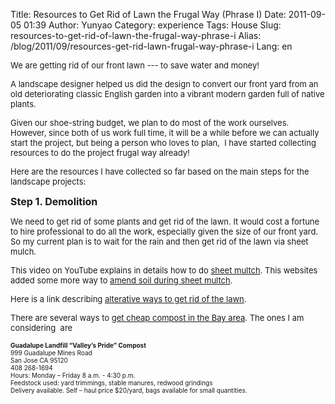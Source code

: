 Title: Resources to Get Rid of Lawn the Frugal Way (Phrase I)
Date: 2011-09-05 01:39
Author: Yunyao
Category: experience
Tags: House
Slug: resources-to-get-rid-of-lawn-the-frugal-way-phrase-i
Alias: /blog/2011/09/resources-get-rid-lawn-frugal-way-phrase-i
Lang: en

<span style="font-size: small;"></span><span style="font-size: small;">We are getting rid of our front lawn --- to save water and money!</span>

<span style="font-size: small;">A landscape designer helped us did the design to convert our front yard from an old deteriorating classic English garden into a vibrant modern garden full of native plants.</span>

<span style="font-size: small;">Given our shoe-string budget, we plan to do most of the work ourselves. However, since both of us work full time, it will be a while before we can actually start the project, but being a person who loves to plan,  I have started collecting resources to do the project frugal way already!</span>

<span style="font-size: small;">Here are the resources I have collected so far based on the main steps for the landscape projects:</span>

<span style="font-size: medium;">**Step 1. Demolition**</span>

<span style="font-size: small;">We need to get rid of some plants and get rid of the lawn. It would cost a fortune to hire professional to do all the work, especially given the size of our front yard. So my current plan is to wait for the rain and then get rid of the lawn via sheet mulch.</span>

<span style="font-size: small;">This video on YouTube explains in details how to do [sheet multch](http://www.youtube.com/watch?v=4PB0Ym_iXmc&feature=player_detailpage). This websites added some more way to [amend soil during sheet multch](http://www.naturalfrontyards.com/faqs/).</span>

<span style="font-size: small;">Here is a link describing [alterative ways to get rid of the lawn](http://fremontlibraries.wordpress.com/2009/06/05/how-to-remove-your-lawn/).</span>

<span style="font-size: small;">There are several ways to [get cheap compost in the Bay area](http://www.examiner.com/gardening-in-san-jose/where-to-get-inexpensive-or-free-compost-santa-clara-county). The ones I am considering  are </span>

<span style="font-size: x-small;">**Guadalupe Landfill “Valley’s Pride” Compost**</span>  
<span style="font-size: x-small;">999 Guadalupe Mines Road</span>  
<span style="font-size: x-small;">San Jose CA 95120</span>  
<span style="font-size: x-small;">408 268-1694</span>  
<span style="font-size: x-small;">Hours: Monday – Friday 8 a.m. - 4:30 p.m.</span>  
<span style="font-size: x-small;">Feedstock used: yard trimmings, stable manures, redwood grindings</span>  
<span style="font-size: x-small;">Delivery available. Self – haul price $20/yard, bags available for small quantities.</span>
